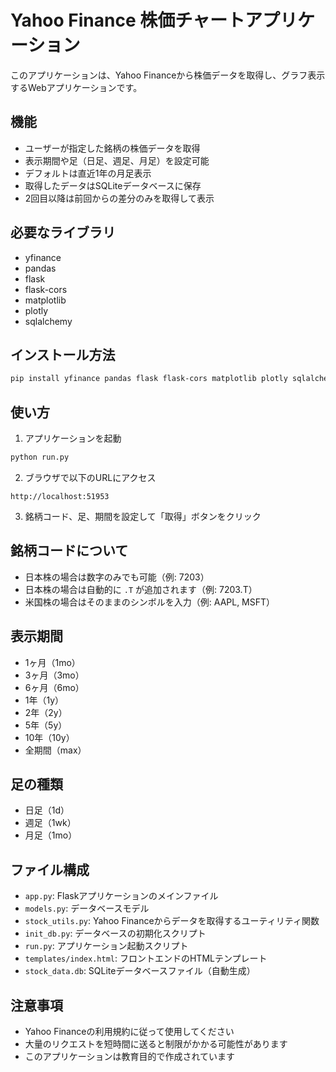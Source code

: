 # Yahoo Finance 株価チャートアプリケーション

このアプリケーションは、Yahoo Financeから株価データを取得し、グラフ表示するWebアプリケーションです。

## 機能

- ユーザーが指定した銘柄の株価データを取得
- 表示期間や足（日足、週足、月足）を設定可能
- デフォルトは直近1年の月足表示
- 取得したデータはSQLiteデータベースに保存
- 2回目以降は前回からの差分のみを取得して表示

## 必要なライブラリ

- yfinance
- pandas
- flask
- flask-cors
- matplotlib
- plotly
- sqlalchemy

## インストール方法

```bash
pip install yfinance pandas flask flask-cors matplotlib plotly sqlalchemy
```

## 使い方

1. アプリケーションを起動

```bash
python run.py
```

2. ブラウザで以下のURLにアクセス

```
http://localhost:51953
```

3. 銘柄コード、足、期間を設定して「取得」ボタンをクリック

## 銘柄コードについて

- 日本株の場合は数字のみでも可能（例: 7203）
- 日本株の場合は自動的に `.T` が追加されます（例: 7203.T）
- 米国株の場合はそのままのシンボルを入力（例: AAPL, MSFT）

## 表示期間

- 1ヶ月（1mo）
- 3ヶ月（3mo）
- 6ヶ月（6mo）
- 1年（1y）
- 2年（2y）
- 5年（5y）
- 10年（10y）
- 全期間（max）

## 足の種類

- 日足（1d）
- 週足（1wk）
- 月足（1mo）

## ファイル構成

- `app.py`: Flaskアプリケーションのメインファイル
- `models.py`: データベースモデル
- `stock_utils.py`: Yahoo Financeからデータを取得するユーティリティ関数
- `init_db.py`: データベースの初期化スクリプト
- `run.py`: アプリケーション起動スクリプト
- `templates/index.html`: フロントエンドのHTMLテンプレート
- `stock_data.db`: SQLiteデータベースファイル（自動生成）

## 注意事項

- Yahoo Financeの利用規約に従って使用してください
- 大量のリクエストを短時間に送ると制限がかかる可能性があります
- このアプリケーションは教育目的で作成されています
